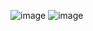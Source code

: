 ![image](https://github.com/user-attachments/assets/e96bf1bf-fad7-4926-8be5-808dfa43ea09)
![image](https://github.com/user-attachments/assets/504ab94b-682e-4974-999f-d2ce2ffff94c)

